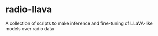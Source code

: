 # radio-llava
A collection of scripts to make inference and fine-tuning of LLaVA-like models over radio data 
